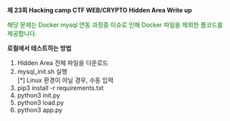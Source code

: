 **제 23회 Hacking camp CTF WEB/CRYPTO Hidden Area Write up** 

<span style="color:green">해당 문제는 Docker mysql 연동 과정중 이슈로 인해 Docker 파일을 제외한 풀코드를 제공합니다. </span>

**로컬에서 테스트하는 방법**
1. Hidden Area 전체 파일을 다운로드
2. mysql_init.sh 실행
  <br>[*] Linux 환경이 아닐 경우, 수동 입력
3. pip3 install -r requirements.txt
4. python3 init.py
5. python3 load.py
6. python3 app.py

